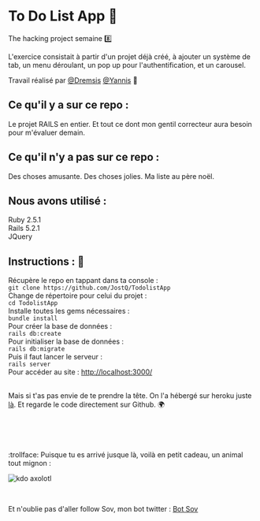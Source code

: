 # To Do List App :octopus:

The hacking project semaine :eight:

L'exercice consistait à partir d'un projet déjà créé, à ajouter un système de tab, un menu déroulant, un pop up pour l'authentification, et un carousel.

Travail réalisé par [@Dremsis](https://thehackingproject.slack.com/messages/DD6V0K26N) [@Yannis](https://thehackingproject.slack.com/messages/DD14VBZ0U)  :two_men_holding_hands:

## Ce qu'il y a sur ce repo :

Le projet RAILS en entier. Et tout ce dont mon gentil correcteur aura besoin pour m'évaluer demain. 

## Ce qu'il n'y a pas sur ce repo :

Des choses amusante. Des choses jolies. Ma liste au père noël.

## Nous avons utilisé : 
Ruby 2.5.1<br/>
Rails 5.2.1<br/>
JQuery<br/>

## Instructions :  :seedling:

Récupère le repo en tappant dans ta console : <br/>
`git clone https://github.com/JostQ/TodolistApp`<br/>
Change de répertoire pour celui du projet : <br/>
`cd TodolistApp`<br/>
Installe toutes les gems nécessaires : <br/>
`bundle install`<br/>
Pour créer la base de données : <br/>
`rails db:create`<br/>
Pour initialiser la base de données : <br/>
`rails db:migrate`<br/>
Puis il faut lancer le serveur : <br/>
`rails server`<br/>
Pour accéder au site : [http://localhost:3000/](http://localhost:3000/)<br/><br/>

Mais si t'as pas envie de te prendre la tête. On l'a hébergé sur heroku juste [là](https://todolist-thp-bdx.herokuapp.com/). Et regarde le code directement sur Github.   :earth_africa:

<br/><br/><br/>

 :trollface: Puisque tu es arrivé jusque là, voilà en petit cadeau, un animal tout mignon :  


![kdo axolotl](https://cdn140.picsart.com/262009799015212.png "kdo axolotl")

<br/>

Et n'oublie pas d'aller follow Sov, mon bot twitter : [Bot Sov](https://twitter.com/strochnissov "Sov Strochnis")
